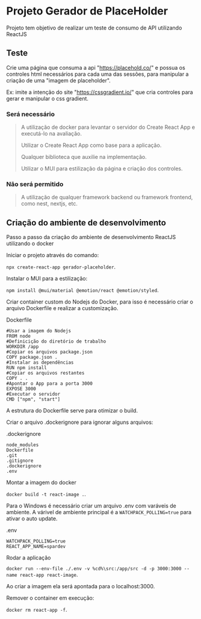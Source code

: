 # Projeto Gerador de PlaceHolder

Projeto tem objetivo de realizar um teste de consumo de API utilizando ReactJS

## Teste

Crie uma página que consuma a api "<https://placehold.co/>" e possua os controles html necessários para cada uma das sessões, para manipular a criação de uma "imagem de placeholder".

Ex: imite a intenção do site "<https://cssgradient.io/>" que cria controles para gerar e manipular o css gradient.

### Será necessário

> A utilização de docker para levantar o servidor do Create React App e executá-lo na avaliação.
>
> Utilizar o Create React App como base para a aplicação.
>
> Qualquer biblioteca que auxilie na implementação.
>
> Utilizar o MUI para estilização da página e criação dos controles.

### Não será permitido

> A utilização de qualquer framework backend ou framework frontend, como nest, nextjs, etc.

## Criação do ambiente de desenvolvimento

Passo a passo da criação do ambiente de desenvolvimento ReactJS utilizando o docker

Iniciar o projeto através do comando:

`npx create-react-app gerador-placeholder`.

Instalar o MUI para a estilização:

`npm install @mui/material @emotion/react @emotion/styled`.

Criar container custom do Nodejs do Docker, para isso é necessário criar o arquivo Dockerfile e realizar a customização.

Dockerfile

    #Usar a imagem do Nodejs
    FROM node
    #Definicição do diretório de trabalho
    WORKDIR /app
    #Copiar os arquivos package.json
    COPY package.json .
    #Instalar as dependências
    RUN npm install
    #Copiar os arquivos restantes
    COPY . .
    #Apontar o App para a porta 3000
    EXPOSE 3000
    #Executar o servidor
    CMD ["npm", "start"]

A estrutura do Dockerfile serve para otimizar o build.

Criar o arquivo .dockerignore para ignorar alguns arquivos:

.dockerignore

    node_modules
    Dockerfile
    .git
    .gitignore
    .dockerignore
    .env

Montar a imagem do docker

 `docker build -t react-image .`.

Para o Windows é necessário criar um arquivo .env com varáveis de ambiente.
A várivel de ambiente principal é a `WATCHPACK_POLLING=true` para ativar o auto update.

.env

    WATCHPACK_POLLING=true
    REACT_APP_NAME=spardev

Rodar a aplicação

 `docker run --env-file ./.env -v %cd%\src:/app/src -d -p 3000:3000 --name react-app react-image`.

Ao criar a imagem ela será apontada para o localhost:3000.

Remover o container em execução:

`docker rm react-app -f`.
